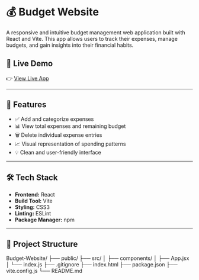 # 💰 Budget Website

A responsive and intuitive budget management web application built with React and Vite. This app allows users to track their expenses, manage budgets, and gain insights into their financial habits.

## 🚀 Live Demo

👉 [View Live App](https://expense-calculate-app.netlify.app/)

---

## 📌 Features

- ✅ Add and categorize expenses
- 📊 View total expenses and remaining budget
- 🗑️ Delete individual expense entries
- 📈 Visual representation of spending patterns
- 💡 Clean and user-friendly interface

---

## 🛠️ Tech Stack

- **Frontend:** React
- **Build Tool:** Vite
- **Styling:** CSS3
- **Linting:** ESLint
- **Package Manager:** npm

---

## 📁 Project Structure

Budget-Website/ ├── public/ ├── src/ │ ├── components/ │ ├── App.jsx │ └── index.js ├── .gitignore ├── index.html ├── package.json ├── vite.config.js └── README.md

